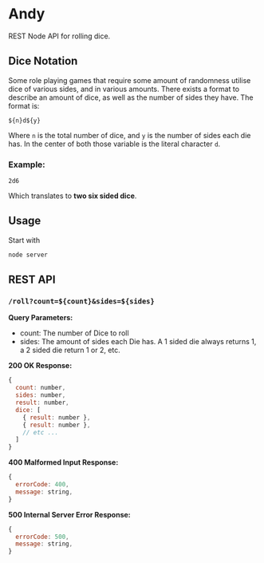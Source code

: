 # Andy
REST Node API for rolling dice.

## Dice Notation
Some role playing games that require some amount of randomness utilise dice of various sides, and in various amounts. There exists a format to describe an amount of dice, as well as the number of sides they have. The format is:

```
${n}d${y}
```
Where `n` is the total number of dice, and `y` is the number of sides each die has. In the center of both those variable is the literal character `d`.

### Example:
```
2d6
```
Which translates to **two six sided dice**.

## Usage
Start with
```bash
node server
```

## REST API
### `/roll?count=${count}&sides=${sides}`
**Query Parameters:**
 - count: The number of Dice to roll
 - sides: The amount of sides each Die has. A 1 sided die always returns 1, a 2 sided die return 1 or 2, etc.

**200 OK Response:**
```js
{
  count: number,
  sides: number,
  result: number,
  dice: [
    { result: number },
    { result: number },
    // etc ...
  ]
}
```
**400 Malformed Input Response:**
```js
{
  errorCode: 400,
  message: string,
}
```
**500 Internal Server Error Response:**
```js
{
  errorCode: 500,
  message: string,
}
```
